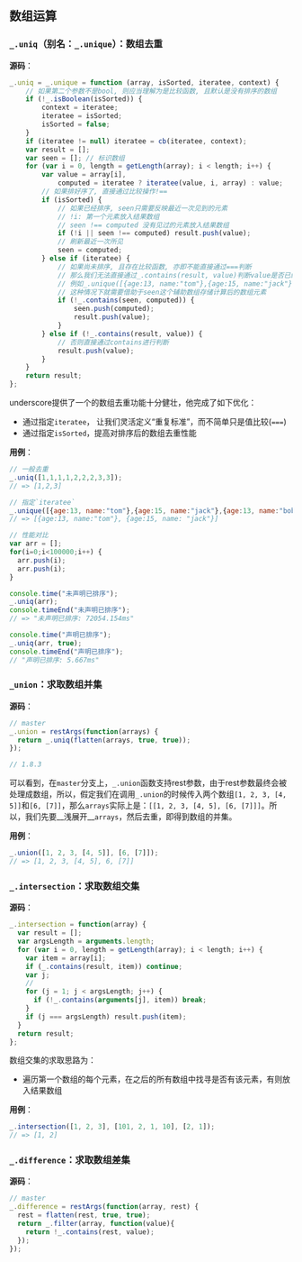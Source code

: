 ## 数组运算
### `_.uniq`（别名：`_.unique`）：数组去重
__源码__：
```js
_.uniq = _.unique = function (array, isSorted, iteratee, context) {
    // 如果第二个参数不是bool, 则应当理解为是比较函数, 且默认是没有排序的数组
    if (!_.isBoolean(isSorted)) {
        context = iteratee;
        iteratee = isSorted;
        isSorted = false;
    }
    if (iteratee != null) iteratee = cb(iteratee, context);
    var result = [];
    var seen = []; // 标识数组
    for (var i = 0, length = getLength(array); i < length; i++) {
        var value = array[i],
            computed = iteratee ? iteratee(value, i, array) : value;
        // 如果排好序了, 直接通过比较操作!==
        if (isSorted) {
            // 如果已经排序, seen只需要反映最近一次见到的元素
            // !i: 第一个元素放入结果数组
            // seen !== computed 没有见过的元素放入结果数组
            if (!i || seen !== computed) result.push(value);
            // 刷新最近一次所见
            seen = computed;
        } else if (iteratee) {
            // 如果尚未排序, 且存在比较函数, 亦即不能直接通过===判断
            // 那么我们无法直接通过_.contains(result, value)判断value是否已经存在
            // 例如_.unique([{age:13, name:"tom"},{age:15, name:"jack"},{age:13, name:"bob"}], 'age']
            // 这种情况下就需要借助于seen这个辅助数组存储计算后的数组元素
            if (!_.contains(seen, computed)) {
                seen.push(computed);
                result.push(value);
            }
        } else if (!_.contains(result, value)) {
            // 否则直接通过contains进行判断
            result.push(value);
        }
    }
    return result;
};
```
underscore提供了一个的数组去重功能十分健壮，他完成了如下优化：
- 通过指定`iteratee`， 让我们灵活定义“重复标准”，而不简单只是值比较(`===`)
- 通过指定`isSorted`，提高对排序后的数组去重性能

__用例__：
```js
// 一般去重
_.uniq([1,1,1,1,2,2,2,3,3]);
// => [1,2,3]

// 指定`iteratee`
_.unique([{age:13, name:"tom"},{age:15, name:"jack"},{age:13, name:"bob"}], 'age']
// => [{age:13, name:"tom"}, {age:15, name: "jack"}]

// 性能对比
var arr = [];
for(i=0;i<100000;i++) {
  arr.push(i);
  arr.push(i);
}

console.time("未声明已排序");
_.uniq(arr);
console.timeEnd("未声明已排序");
// => "未声明已排序: 72054.154ms"

console.time("声明已排序");
_.uniq(arr, true);
console.timeEnd("声明已排序");
// "声明已排序: 5.667ms"
```

### `_union`：求取数组并集
__源码__：
```js
// master
_.union = restArgs(function(arrays) {
  return _.uniq(flatten(arrays, true, true));
});

// 1.8.3

```
可以看到，在`master`分支上，`_.union`函数支持rest参数，由于rest参数最终会被处理成数组，所以，假定我们在调用`_.union`的时候传入两个数组`[1, 2, 3, [4, 5]]`和`[6, [7]]`，那么`arrays`实际上是：`[[1, 2, 3, [4, 5], [6, [7]]]`。所以，我们先要__浅展开__`arrays`，然后去重，即得到数组的并集。

__用例__：
```js
_.union([1, 2, 3, [4, 5]], [6, [7]]);
// => [1, 2, 3, [4, 5], 6, [7]]
```

### `_.intersection`：求取数组交集
__源码__：
```js
_.intersection = function(array) {
  var result = [];
  var argsLength = arguments.length;
  for (var i = 0, length = getLength(array); i < length; i++) {
    var item = array[i];
    if (_.contains(result, item)) continue;
    var j;
    // 
    for (j = 1; j < argsLength; j++) {
      if (!_.contains(arguments[j], item)) break;
    }
    if (j === argsLength) result.push(item);
  }
  return result;
};
```

数组交集的求取思路为：
- 遍历第一个数组的每个元素，在之后的所有数组中找寻是否有该元素，有则放入结果数组

__用例__：
```js
_.intersection([1, 2, 3], [101, 2, 1, 10], [2, 1]);
// => [1, 2]
```

### `_.difference`：求取数组差集
__源码__：
```js
// master
_.difference = restArgs(function(array, rest) {
  rest = flatten(rest, true, true);
  return _.filter(array, function(value){
    return !_.contains(rest, value);
  });
});
```

